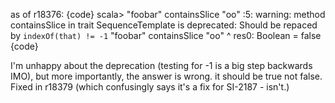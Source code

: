 as of r18376:
{code}
scala> "foobar" containsSlice "oo" 
<console>:5: warning: method containsSlice in trait SequenceTemplate is deprecated: Should be repaced by <code>indexOf(that) != -1</code>
       "foobar" containsSlice "oo"
                ^
res0: Boolean = false
{code}

I'm unhappy about the deprecation (testing for -1 is a big step backwards IMO), but more importantly, the answer is wrong. it should be true not false.
Fixed in r18379 (which confusingly says it's a fix for SI-2187 - isn't.)

